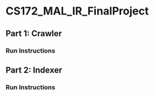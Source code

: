 # CS172_MAL_IR_FinalProject

## Part 1: Crawler

### Run Instructions

## Part 2: Indexer

### Run Instructions
